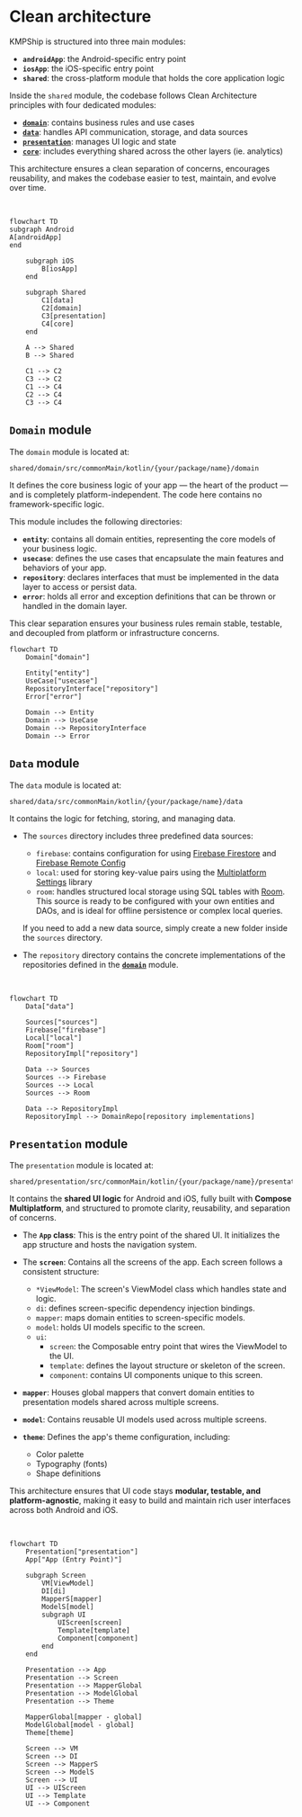 # Clean architecture

KMPShip is structured into three main modules:

* **`androidApp`**: the Android-specific entry point
* **`iosApp`**: the iOS-specific entry point
* **`shared`**: the cross-platform module that holds the core application logic

Inside the `shared` module, the codebase follows Clean Architecture principles with four dedicated modules:

* [**`domain`**](#domain-module): contains business rules and use cases
* [**`data`**](#data-module): handles API communication, storage, and data sources
* [**`presentation`**](#presentation-module): manages UI logic and state
* [**`core`**](#core-module): includes everything shared across the other layers (ie. analytics)

This architecture ensures a clean separation of concerns, encourages reusability, and makes the codebase easier to test, maintain, and evolve over time.

&nbsp;

```mermaid
flowchart TD
subgraph Android
A[androidApp]
end

    subgraph iOS
        B[iosApp]
    end

    subgraph Shared
        C1[data]
        C2[domain]
        C3[presentation]
        C4[core]
    end

    A --> Shared
    B --> Shared

    C1 --> C2
    C3 --> C2
    C1 --> C4
    C2 --> C4
    C3 --> C4
```

## `Domain` module

The `domain` module is located at:

```
shared/domain/src/commonMain/kotlin/{your/package/name}/domain
```

It defines the core business logic of your app — the heart of the product — and is completely platform-independent. The code here contains no framework-specific logic.

This module includes the following directories:

* **`entity`**: contains all domain entities, representing the core models of your business logic.
* **`usecase`**: defines the use cases that encapsulate the main features and behaviors of your app.
* **`repository`**: declares interfaces that must be implemented in the data layer to access or persist data.
* **`error`**: holds all error and exception definitions that can be thrown or handled in the domain layer.

This clear separation ensures your business rules remain stable, testable, and decoupled from platform or infrastructure concerns.

```mermaid
flowchart TD
    Domain["domain"]

    Entity["entity"]
    UseCase["usecase"]
    RepositoryInterface["repository"]
    Error["error"]

    Domain --> Entity
    Domain --> UseCase
    Domain --> RepositoryInterface
    Domain --> Error
```

## `Data` module

The `data` module is located at:

```
shared/data/src/commonMain/kotlin/{your/package/name}/data
```

It contains the logic for fetching, storing, and managing data.

* The `sources` directory includes three predefined data sources:

    * `firebase`: contains configuration for using [Firebase Firestore](https://firebase.google.com/docs/firestore) and [Firebase Remote Config](https://firebase.google.com/docs/remote-config)
    * `local`: used for storing key-value pairs using the [Multiplatform Settings](https://github.com/russhwolf/multiplatform-settings) library
    * `room`: handles structured local storage using SQL tables with [Room](https://developer.android.com/kotlin/multiplatform/room). This source is ready to be configured with your own entities and DAOs, and is ideal for offline persistence or complex local queries.

  If you need to add a new data source, simply create a new folder inside the `sources` directory.

* The `repository` directory contains the concrete implementations of the repositories defined in the [**`domain`**](#domain-module) module.

&nbsp;

```mermaid
flowchart TD
    Data["data"]

    Sources["sources"]
    Firebase["firebase"]
    Local["local"]
    Room["room"]
    RepositoryImpl["repository"]

    Data --> Sources
    Sources --> Firebase
    Sources --> Local
    Sources --> Room

    Data --> RepositoryImpl
    RepositoryImpl --> DomainRepo[repository implementations]

```

## `Presentation` module

The `presentation` module is located at:

```
shared/presentation/src/commonMain/kotlin/{your/package/name}/presentation
```

It contains the **shared UI logic** for Android and iOS, fully built with **Compose Multiplatform**, and structured to promote clarity, reusability, and separation of concerns.

* The **`App` class**: This is the entry point of the shared UI. It initializes the app structure and hosts the navigation system.

* The **`screen`**: Contains all the screens of the app. Each screen follows a consistent structure:
    * `*ViewModel`: The screen's ViewModel class which handles state and logic.
    * `di`: defines screen-specific dependency injection bindings.
    * `mapper`: maps domain entities to screen-specific models.
    * `model`: holds UI models specific to the screen.
    * `ui`:
        * `screen`: the Composable entry point that wires the ViewModel to the UI.
        * `template`: defines the layout structure or skeleton of the screen.
        * `component`: contains UI components unique to this screen.

* **`mapper`**: Houses global mappers that convert domain entities to presentation models shared across multiple screens.

* **`model`**: Contains reusable UI models used across multiple screens.

* **`theme`**: Defines the app's theme configuration, including:
    * Color palette
    * Typography (fonts)
    * Shape definitions

This architecture ensures that UI code stays **modular, testable, and platform-agnostic**, making it easy to build and maintain rich user interfaces across both Android and iOS.

&nbsp;

```mermaid
flowchart TD
    Presentation["presentation"]
    App["App (Entry Point)"]

    subgraph Screen
        VM[ViewModel]
        DI[di]
        MapperS[mapper]
        ModelS[model]
        subgraph UI
            UIScreen[screen]
            Template[template]
            Component[component]
        end
    end
    
    Presentation --> App
    Presentation --> Screen
    Presentation --> MapperGlobal
    Presentation --> ModelGlobal
    Presentation --> Theme

    MapperGlobal[mapper - global]
    ModelGlobal[model - global]
    Theme[theme]

    Screen --> VM
    Screen --> DI
    Screen --> MapperS
    Screen --> ModelS
    Screen --> UI
    UI --> UIScreen
    UI --> Template
    UI --> Component
```

